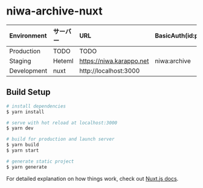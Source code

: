 # niwa-archive-nuxt

| Environment | サーバー  | URL                        | BasicAuth(id:pw) |
|:------------|:---------|:---------------------------|:-----------------|
| Production  | TODO     | TODO                       |                  |
| Staging     | Heteml   | https://niwa.karappo.net   | niwa:archive     |
| Development | nuxt     | http://localhost:3000      |                  |

## Build Setup

```bash
# install dependencies
$ yarn install

# serve with hot reload at localhost:3000
$ yarn dev

# build for production and launch server
$ yarn build
$ yarn start

# generate static project
$ yarn generate
```

For detailed explanation on how things work, check out [Nuxt.js docs](https://nuxtjs.org).
